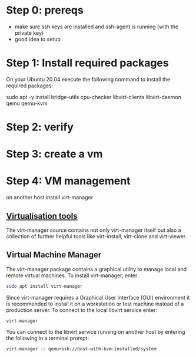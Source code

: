 # Step 0: prereqs
* make sure ssh keys are installed and ssh-agent is running (with the private key)
* good idea to setup 


# Step 1: Install required packages
On your Ubuntu 20.04 execute the following command to install the required packages:

sudo apt -y install bridge-utils cpu-checker libvirt-clients libvirt-daemon qemu qemu-kvm


# Step 2: verify


# Step 3: create a vm


# Step 4: VM management
on another host install virt-manager


## [Virtualisation tools](https://ubuntu.com/server/docs/virtualization-virt-tools#libvirt-virt-manager)
The virt-manager source contains not only virt-manager itself but also a collection of further helpful tools like virt-install, virt-clone and virt-viewer.

## Virtual Machine Manager

The virt-manager package contains a graphical utility to manage local and remote virtual machines. To install virt-manager, enter:

```bash
sudo apt install virt-manager
```
Since virt-manager requires a Graphical User Interface (GUI) environment it is recommended to install it on a workstation or test machine instead of a production server. To connect to the local libvirt service enter:

```
virt-manager
```

You can connect to the libvirt service running on another host by entering the following in a terminal prompt:

```bash
virt-manager -c qemu+ssh://host-with-kvm-installed/system
```